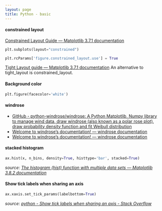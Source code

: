 ```yaml
---
layout: page
title: Python - basic
---
```


#### constrained layout
[Constrained Layout Guide — Matplotlib 3.7.1 documentation](https://matplotlib.org/stable/tutorials/intermediate/constrainedlayout_guide.html)

```python
plt.subplots(layout="constrained")

plt.rcParams['figure.constrained_layout.use'] = True
```

[Tight Layout guide — Matplotlib 3.7.1 documentation](https://matplotlib.org/stable/tutorials/intermediate/tight_layout_guide.html)
An alternative to tight_layout is constrained_layout.

#### Background color
```python
plt.figure(facecolor='white')
```


#### windrose
* [GitHub - python-windrose/windrose: A Python Matplotlib, Numpy library to manage wind data, draw windrose (also known as a polar rose plot), draw probability density function and fit Weibull distribution](https://github.com/python-windrose/windrose)
* [Welcome to windrose’s documentation! — windrose documentation](https://python-windrose.github.io/windrose/index.html)
* [Welcome to windrose’s documentation! — windrose documentation](https://windrose.readthedocs.io/en/latest/index.html)

#### stacked histogram
```python
ax.hist(x, n_bins, density=True, histtype='bar', stacked=True)
```
*source: [The histogram (hist) function with multiple data sets — Matplotlib 3.8.2 documentation](https://matplotlib.org/stable/gallery/statistics/histogram_multihist.html#sphx-glr-gallery-statistics-histogram-multihist-py)*


#### Show tick labels when sharing an axis
```python
ax.xaxis.set_tick_params(labelbottom=True)
```
*source: [python - Show tick labels when sharing an axis - Stack Overflow](https://stackoverflow.com/questions/29266966/show-tick-labels-when-sharing-an-axis)*
